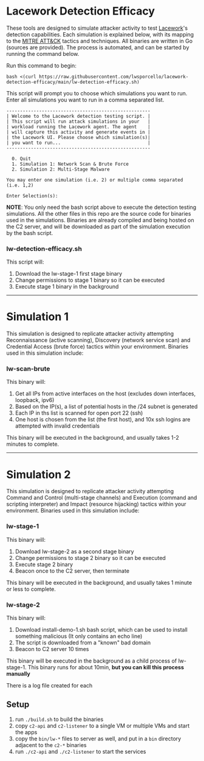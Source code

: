 # Lacework Detection Efficacy
These tools are designed to simulate attacker activity to test [Lacework](https://lacework.com)'s detection capabilities. Each simulation is explained below, with its mapping to the [MITRE ATT&CK](https://attack.mitre.org/#) tactics and techniques. All binaries are written in Go (sources are provided). The process is automated, and can be started by running the command below.

Run this command to begin:

```
bash <(curl https://raw.githubusercontent.com/lwsporcello/lacework-detection-efficacy/main/lw-detection-efficacy.sh)
```

This script will prompt you to choose which simulations you want to run. Enter all simulations you want to run in a comma separated list.

```
-----------------------------------------------------
| Welcome to the Lacework detection testing script. |
| This script will run attack simulations in your   |
| workload running the Lacework agent. The agent    |
| will capture this activity and generate events in |
| the Lacework UI. Please choose which simulation(s)|
| you want to run...                                |
-----------------------------------------------------

  0. Quit
  1. Simulation 1: Network Scan & Brute Force
  2. Simulation 2: Multi-Stage Malware

You may enter one simulation (i.e. 2) or multiple comma separated (i.e. 1,2)

Enter Selection(s): 
```

**NOTE**: You only need the bash script above to execute the detection testing simulations. All the other files in this repo are the source code for binaries used in the simulations. Binaries are already compiled and being hosted on the C2 server, and will be downloaded as part of the simulation execution by the bash script.

### lw-detection-efficacy.sh
This script will:
  1. Download the lw-stage-1 first stage binary
  2. Change permissions to stage 1 binary so it can be executed
  3. Execute stage 1 binary in the background

---

# Simulation 1
This simulation is designed to replicate attacker activity attempting Reconnaissance (active scanning), Discovery (network service scan) and Credential Access (brute force) tactics within your environment. Binaries used in this simulation include:

### lw-scan-brute
This binary will:
  1. Get all IPs from active interfaces on the host (excludes down interfaces, loopback, ipv6)
  2. Based on the IP(s), a list of potential hosts in the /24 subnet is generated
  3. Each IP in ths list is scanned for open port 22 (ssh)
  4. One host is chosen from the list (the first host), and 10x ssh logins are attempted with invalid credentials

This binary will be executed in the background, and usually takes 1-2 minutes to complete.

---

# Simulation 2
This simulation is designed to replicate attacker activity attempting Command and Control (multi-stage channels) and Execution (command and scripting interpreter) and Impact (resource hijacking) tactics within your environment. Binaries used in this simulation include:

### lw-stage-1
This binary will:
  1. Download lw-stage-2 as a second stage binary
  2. Change permissions to stage 2 binary so it can be executed
  3. Execute stage 2 binary
  4. Beacon once to the C2 server, then terminate

This binary will be executed in the background, and usually takes 1 minute or less to complete.

### lw-stage-2
This binary will:
  1. Download install-demo-1.sh bash script, which can be used to install something malicious
     (It only contains an echo line)
  2. The script is downloaded from a "known" bad domain
  3. Beacon to C2 server 10 times

This binary will be executed in the background as a child process of lw-stage-1. This binary runs for about 10min, **but you can kill this process manually**

There is a log file created for each 

## Setup
1. run `./build.sh` to build the binaries
2. copy `c2-api` and `c2-listener` to a single VM or multiple VMs and start the apps 
3. copy the `bin/lw-*` files to server as well, and put in a `bin` directory adjacent to the `c2-*` binaries
4. run `./c2-api` and `./c2-listener` to start the services
